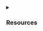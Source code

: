 <details><summary><h3>Resources</h3></summary>
  [Bash-скрипты](https://habr.com/ru/companies/ruvds/articles/325522/)
</details>
